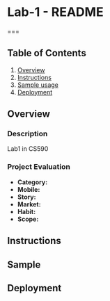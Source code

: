 # Lab-1 - README
===

## Table of Contents
1. [Overview](#Overview)
2. [Instructions](#Instructions)
3. [Sample usage](#Sample)
4. [Deployment](#Deployment)

## Overview
### Description
Lab1 in CS590
### Project Evaluation
- **Category:** 
- **Mobile:** 
- **Story:** 
- **Market:** 
- **Habit:**  
- **Scope:** 

## Instructions

## Sample

## Deployment
